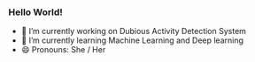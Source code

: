   ### Hello World! 

  - 🔭 I’m currently working on Dubious Activity Detection System
  - 🌱 I’m currently learning Machine Learning and Deep learning
  - 😄 Pronouns: She / Her
  
